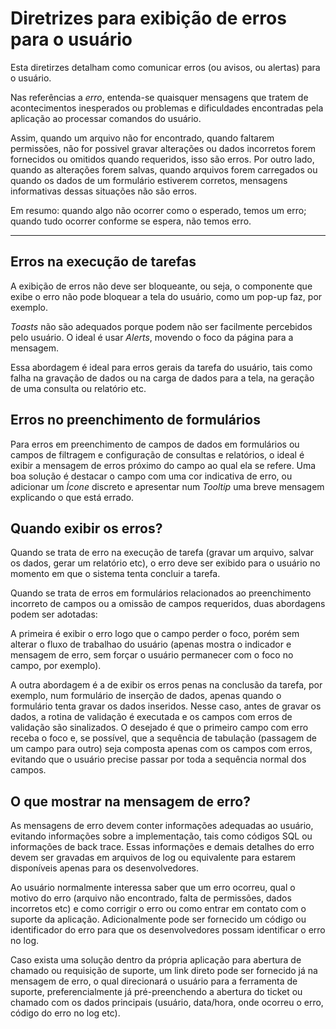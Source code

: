 # Diretrizes para exibição de erros para o usuário

Esta diretirzes detalham como comunicar erros (ou avisos, ou alertas) para o usuário.

Nas referências a *erro*, entenda-se quaisquer mensagens que tratem de acontecimentos inesperados ou problemas e dificuldades encontradas pela aplicação ao processar comandos do usuário.

Assim, quando um arquivo não for encontrado, quando faltarem permissões, não for possivel gravar alterações ou dados incorretos forem fornecidos ou omitidos quando requeridos, isso são erros. Por outro lado, quando as alterações forem salvas, quando arquivos forem carregados ou quando os dados de um formulário estiverem corretos, mensagens informativas dessas situações não são erros.

Em resumo: quando algo não ocorrer como o esperado, temos um erro; quando tudo ocorrer conforme se espera, não temos erro.

---

## Erros na execução de tarefas

A exibição de erros não deve ser bloqueante, ou seja, o componente que exibe o erro não pode bloquear a tela do usuário, como um pop-up faz, por exemplo.

*Toasts* não são adequados porque podem não ser facilmente percebidos pelo usuário. O ideal é usar *Alerts*, movendo o foco da página para a mensagem.

Essa abordagem é ideal para erros gerais da tarefa do usuário, tais como falha na gravação de dados ou na carga de dados para a tela, na geração de uma consulta ou relatório etc.

## Erros no preenchimento de formulários

Para erros em preenchimento de campos de dados em formulários ou campos de filtragem e configuração de consultas e relatórios, o ideal é exibir a mensagem de erros próximo do campo ao qual ela se refere. Uma boa solução é destacar o campo com uma cor indicativa de erro, ou adicionar um *Ícone* discreto e apresentar num *Tooltip* uma breve mensagem explicando o que está errado.

## Quando exibir os erros?

Quando se trata de erro na execução de tarefa (gravar um arquivo, salvar os dados, gerar um relatório etc), o erro deve ser exibido para o usuário no momento em que o sistema tenta concluir a tarefa.

Quando se trata de erros em formulários relacionados ao preenchimento incorreto de campos ou a omissão de campos requeridos, duas abordagens podem ser adotadas:

A primeira é exibir o erro logo que o campo perder o foco, porém sem alterar o fluxo de trabalhao do usuário (apenas mostra o indicador e mensagem de erro, sem forçar o usuário permanecer com o foco no campo, por exemplo).

A outra abordagem é a de exibir os erros penas na conclusão da tarefa, por exemplo, num formulário de inserção de dados, apenas quando o formulário tenta gravar os dados inseridos. Nesse caso, antes de gravar os dados, a rotina de validação é executada e os campos com erros de validação são sinalizados. O desejado é que o primeiro campo com erro receba o foco e, se possível, que a sequência de tabulação (passagem de um campo para outro) seja composta apenas com os campos com erros, evitando que o usuário precise passar por toda a sequência normal dos campos.

## O que mostrar na mensagem de erro?

As mensagens de erro devem conter informações adequadas ao usuário, evitando informações sobre a implementação, tais como códigos SQL ou informações de back trace. Essas informações e demais detalhes do erro devem ser gravadas em arquivos de log ou equivalente para estarem disponíveis apenas para os desenvolvedores.

Ao usuário normalmente interessa saber que um erro ocorreu, qual o motivo do erro (arquivo não encontrado, falta de permissões, dados incorretos etc) e como corrigir o erro ou como entrar em contato com o suporte da aplicação. Adicionalmente pode ser fornecido um código ou identificador do erro para que os desenvolvedores possam identificar o erro no log.

Caso exista uma solução dentro da própria aplicação para abertura de chamado ou requisição de suporte, um link direto pode ser fornecido já na mensagem de erro, o qual direcionará o usuário para a ferramenta de suporte, preferencialmente já pré-preenchendo a abertura do ticket ou chamado com os dados principais (usuário, data/hora, onde ocorreu o erro, código do erro no log etc).